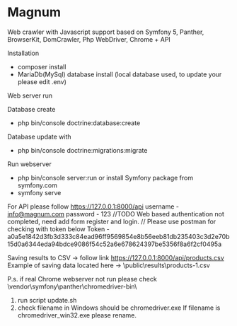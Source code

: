 # Magnum
Web crawler with Javascript support based on Symfony 5, Panther, BrowserKit, DomCrawler, Php WebDriver, Chrome + API

Installation
- composer install
- MariaDb(MySql) database install (local database used, to update your please edit .env)

Web server run

Database create
- php bin/console doctrine:database:create

Database update with
- php bin/console doctrine:migrations:migrate

Run webserver
- php bin/console server:run 
  or install Symfony package from symfony.com
- symfony serve

For API please follow https://127.0.0.1:8000/api
username - info@magnum.com
password - 123
//TODO Web based authentication not completed, need add form register and login.
// Please use postman for checking with token below
Token - a0a5e1842d3fb3d333c84ead96ff9569854e8b56eeb81db235403c3d2e70b15d0a6344eda94bdce9086f54c52a6e678624397be5356f8a6f2cf0495a

Saving results to CSV -> follow link https://127.0.0.1:8000/api/products.csv
Example of saving data located here -> \public\results\products-1.csv

P.s. if real Chrome webserver not run please check \vendor\symfony\panther\chromedriver-bin\
1) run script update.sh
2) check filename in Windows should be chromedriver.exe If filename is chromedriver_win32.exe please rename.
